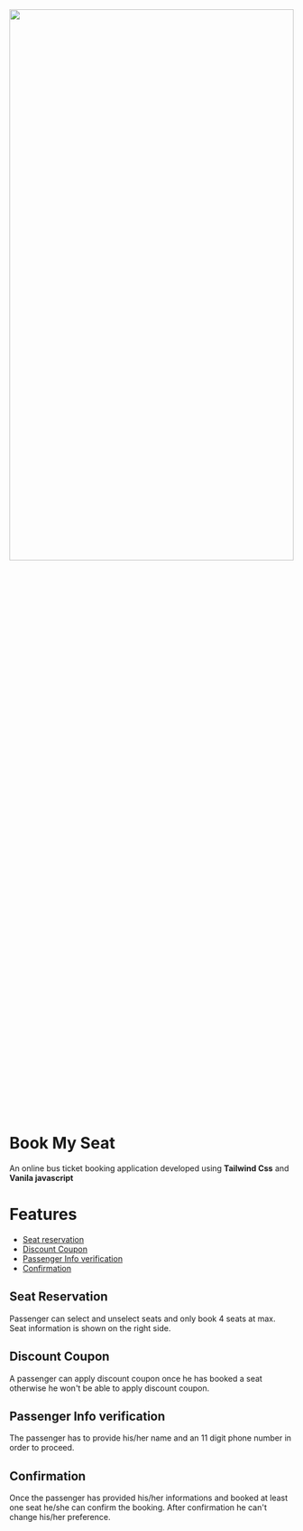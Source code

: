 <img src = "demo/Overview.gif" width = "100%" height = "50%">
<br>

# Book My Seat
An online bus ticket booking application developed  using **Tailwind Css** and **Vanila javascript**

# Features
- [Seat reservation](#seat-reservation)
- [Discount Coupon](#discount-coupon) 
- [Passenger Info verification](#passenger-info-verification)
- [Confirmation](#confirmation)

## Seat Reservation
Passenger can select and unselect seats and only book 4 seats at max. Seat information is shown on the right side.

## Discount Coupon
A passenger can apply discount coupon once he has booked a seat otherwise he won't be able to apply discount coupon.


## Passenger Info verification
The passenger has to provide his/her name and an 11 digit phone number in order to proceed.

## Confirmation
Once the passenger has provided his/her informations and booked at least one seat he/she can confirm the booking. After confirmation he can't change his/her preference.